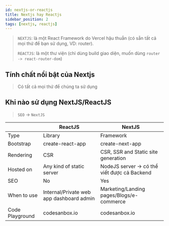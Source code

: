 ```yaml
---
id: nextjs-or-reactjs
title: Nextjs hay Reactjs
sidebar_position: 2
tags: [nextjs, reactjs]
---
```


> `NEXTJS`: là một React Framework do Vercel hậu thuẫn (có sẵn tất cả mọi thứ để bạn sử dụng, VD: router).
>
> `REACTJS`: là một thư viện (chỉ dùng build giao diện, muốn dùng `router -> react-router-dom`)

## Tính chất nổi bật của Nextjs

> Có tất cả mọi thứ để chúng ta sử dụng

## Khi nào sử dụng NextJS/ReactJS

> `SEO` → `NextJS`

|                 | ReactJS                                  | NextJS                                      |
| --------------- | ---------------------------------------- | ------------------------------------------- |
| Type            | Library                                  | Framework                                   |
| Bootstrap       | create-react-app                         | create-next-app                             |
| Rendering       | CSR                                      | CSR, SSR and Static site generation         |
| Hosted on       | Any kind of static server                | NodeJS server → có thể viết được cả Backend |
| SEO             | No                                       | Yes                                         |
| When to use     | Internal/Private web app dashboard admin | Marketing/Landing pages/Blogs/e-commerce    |
| Code Playground | codesanbox.io                            | codesanbox.io                               |

